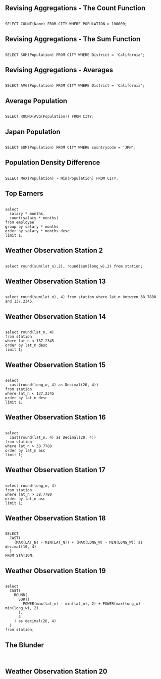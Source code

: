
## Revising Aggregations - The Count Function

```

SELECT COUNT(Name) FROM CITY WHERE POPULATION > 100000;

```
## Revising Aggregations - The Sum Function

```

SELECT SUM(Population) FROM CITY WHERE District = 'California';

```

## Revising Aggregations - Averages

```

SELECT AVG(Population) FROM CITY WHERE District = 'California';

```

## Average Population

```

SELECT ROUND(AVG(Population)) FROM CITY;

```


## Japan Population

```

SELECT SUM(Population) FROM CITY WHERE countrycode = 'JPN';

```

## Population Density Difference

```

SELECT MAX(Population) - Min(Population) FROM CITY;

```


## Top Earners

```

select
  salary * months,
  count(salary * months)
from employee
group by salary * months
order by salary * months desc
limit 1;

```

## Weather Observation Station 2

```

select round(sum(lat_n),2), round(sum(long_w),2) from station;

```

## Weather Observation Station 13

```

select round(sum(lat_n), 4) from station where lat_n between 38.7880 and 137.2345;

```

## Weather Observation Station 14

```

select round(lat_n, 4)
from station
where lat_n < 137.2345
order by lat_n desc
limit 1;

```

## Weather Observation Station 15

```

select
  cast(round(long_w, 4) as Decimal(20, 4))
from station
where lat_n < 137.2345
order by lat_n desc
limit 1;

```

## Weather Observation Station 16

```

select
  cast(round(lat_n, 4) as Decimal(20, 4))
from station
where lat_n > 38.7780
order by lat_n asc
limit 1;

```

## Weather Observation Station 17

```

select round(long_w, 4)
from station
where lat_n > 38.7780
order by lat_n asc
limit 1;

```


## Weather Observation Station 18

```

SELECT
  CAST(
    (MAX(LAT_N) - MIN(LAT_N)) + (MAX(LONG_W) - MIN(LONG_W)) as decimal(10, 4)
  )
FROM STATION;

```


## Weather Observation Station 19

```

select
  CAST(
    ROUND(
      SQRT(
        POWER(max(lat_n) - min(lat_n), 2) + POWER(max(long_w) - min(long_w), 2)
      ),
      4
    ) as decimal(20, 4)
  )
from station;

```

## The Blunder

```


```

## Weather Observation Station 20

```


```
